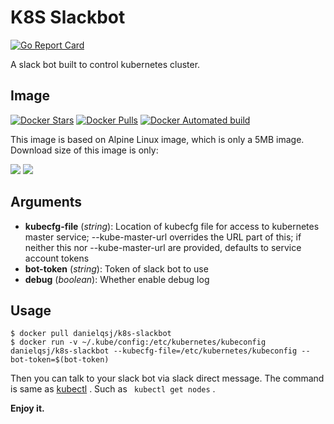 # K8S Slackbot
[![Go Report Card](https://goreportcard.com/badge/github.com/danielqsj/k8s-slackbot)](https://goreportcard.com/report/github.com/danielqsj/k8s-slackbot)

A slack bot built to control kubernetes cluster.

Image
-------------
[![Docker Stars](https://img.shields.io/docker/stars/danielqsj/k8s-slackbot.svg?style=flat)](https://hub.docker.com/r/danielqsj/k8s-slackbot/)
[![Docker Pulls](https://img.shields.io/docker/pulls/danielqsj/k8s-slackbot.svg?style=flat)](https://hub.docker.com/r/danielqsj/k8s-slackbot/)
[![Docker Automated build](https://img.shields.io/docker/automated/danielqsj/k8s-slackbot.svg?style=flat)](https://hub.docker.com/r/danielqsj/k8s-slackbot/)

This image is based on Alpine Linux image, which is only a 5MB image.
Download size of this image is only:

[![](https://images.microbadger.com/badges/version/danielqsj/k8s-slackbot.svg)](https://microbadger.com/images/danielqsj/k8s-slackbot "Get your own version badge on microbadger.com")
[![](https://images.microbadger.com/badges/image/danielqsj/k8s-slackbot.svg)](https://microbadger.com/images/danielqsj/k8s-slackbot "Get your own image badge on microbadger.com")

Arguments
-------------
- **kubecfg-file** (*string*): Location of kubecfg file for access to kubernetes master service; --kube-master-url overrides the URL part of this; if neither this nor --kube-master-url are provided, defaults to service account tokens
- **bot-token** (*string*): Token of slack bot to use
- **debug** (*boolean*): Whether enable debug log

Usage
-------------
```
$ docker pull danielqsj/k8s-slackbot
$ docker run -v ~/.kube/config:/etc/kubernetes/kubeconfig danielqsj/k8s-slackbot --kubecfg-file=/etc/kubernetes/kubeconfig --bot-token=$(bot-token)
```
Then you can talk to your slack bot via slack direct message.
The command is same as [kubectl](https://kubernetes.io/docs/user-guide/kubectl/) .
Such as ``` kubectl get nodes``` .

**Enjoy it.**